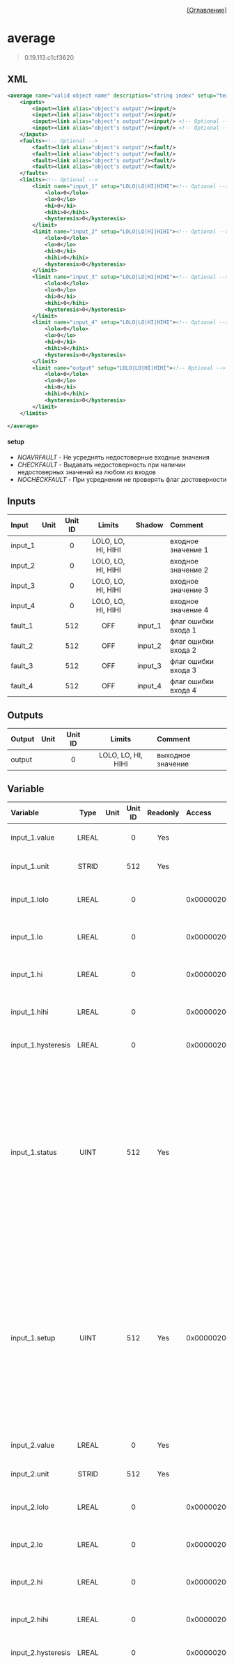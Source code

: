 <p align='right'><a href='index.html'>[Оглавление]</a></p>

# average
> 0.19.113.c1cf3620
## XML
````xml
<average name="valid object name" description="string index" setup="text value" >
	<inputs>
		<input><link alias="object's output"/><input/>
		<input><link alias="object's output"/><input/>
		<input><link alias="object's output"/><input/> <!-- Optional -->
		<input><link alias="object's output"/><input/> <!-- Optional -->
	</inputs>
	<faults><!-- Optional -->
		<fault><link alias="object's output"/><fault/>
		<fault><link alias="object's output"/><fault/>
		<fault><link alias="object's output"/><fault/>
		<fault><link alias="object's output"/><fault/>
	</faults>
	<limits><!-- Optional -->
		<limit name="input_1" setup="LOLO|LO|HI|HIHI"><!-- Optional -->
			<lolo>0</lolo>
			<lo>0</lo>
			<hi>0</hi>
			<hihi>0</hihi>
			<hysteresis>0</hysteresis>
		</limit>
		<limit name="input_2" setup="LOLO|LO|HI|HIHI"><!-- Optional -->
			<lolo>0</lolo>
			<lo>0</lo>
			<hi>0</hi>
			<hihi>0</hihi>
			<hysteresis>0</hysteresis>
		</limit>
		<limit name="input_3" setup="LOLO|LO|HI|HIHI"><!-- Optional -->
			<lolo>0</lolo>
			<lo>0</lo>
			<hi>0</hi>
			<hihi>0</hihi>
			<hysteresis>0</hysteresis>
		</limit>
		<limit name="input_4" setup="LOLO|LO|HI|HIHI"><!-- Optional -->
			<lolo>0</lolo>
			<lo>0</lo>
			<hi>0</hi>
			<hihi>0</hihi>
			<hysteresis>0</hysteresis>
		</limit>
		<limit name="output" setup="LOLO|LO|HI|HIHI"><!-- Optional -->
			<lolo>0</lolo>
			<lo>0</lo>
			<hi>0</hi>
			<hihi>0</hihi>
			<hysteresis>0</hysteresis>
		</limit>
	</limits>

</average>
````

#### setup
* _NOAVRFAULT_  - Не усреднять недостоверные входные значения
* _CHECKFAULT_  - Выдавать недостоверность при наличии недостоверных значений на любом из входов
* _NOCHECKFAULT_  - При усреднении не проверять флаг достоверности

## Inputs
Input | Unit | Unit ID | Limits | Shadow | Comment
:-- |:--:|:--:|:--:|:--:|:--
input_1 |  | 0 | LOLO, LO, HI, HIHI |  | входное значение 1
input_2 |  | 0 | LOLO, LO, HI, HIHI |  | входное значение 2
input_3 |  | 0 | LOLO, LO, HI, HIHI |  | входное значение 3
input_4 |  | 0 | LOLO, LO, HI, HIHI |  | входное значение 4
fault_1 |  | 512 | OFF | input_1 | флаг ошибки входа 1
fault_2 |  | 512 | OFF | input_2 | флаг ошибки входа 2
fault_3 |  | 512 | OFF | input_3 | флаг ошибки входа 3
fault_4 |  | 512 | OFF | input_4 | флаг ошибки входа 4

## Outputs
Output | Unit | Unit ID | Limits | Comment
:-- |:--:|:--:|:--:|:--
output |  | 0 | LOLO, LO, HI, HIHI | выходное значение

## Variable
Variable | Type | Unit | Unit ID | Readonly | Access | Comment
:-- |:--:|:--:|:--:|:--:|:-- |:--
input_1.value | LREAL |  | 0 | Yes |   | входное значение 1. Текущее значение
input_1.unit | STRID |  | 512 | Yes |   | входное значение 1. Единицы измерения
input_1.lolo | LREAL |  | 0 |  | 0x00000200 | входное значение 1. Значение аварийного минимума
input_1.lo | LREAL |  | 0 |  | 0x00000200 | входное значение 1. Значение предаварийного минимума
input_1.hi | LREAL |  | 0 |  | 0x00000200 | входное значение 1. Значение предаварийного максимума
input_1.hihi | LREAL |  | 0 |  | 0x00000200 | входное значение 1. Значение аварийного максимума
input_1.hysteresis | LREAL |  | 0 |  | 0x00000200 | входное значение 1. Значение гистерезиса
input_1.status | UINT |  | 512 | Yes |   | входное значение 1. Статус:<br/>0: Неопределен<br/>1: Недействительное значение<br/>2: Значение ниже аварийного минимума<br/>3: Значение ниже предаварийного минимума<br/>4: Значение в рабочем диапазоне<br/>5: Значение выше предаварийного максимума<br/>6: Значение выше аварийного максимума<br/>
input_1.setup | UINT |  | 512 | Yes | 0x00000200 | входное значение 1. Настройка:<br/>0x0001: Не выдавать сообщения<br/>0x0002: Выдавать сообщение аварийного минимума<br/>0x0004: Выдавать сообщение предаварийного минимума<br/>0x0008: Выдавать сообщение предаварийного максимума<br/>0x0010: Выдавать сообщение аварийного максимума<br/>
input_2.value | LREAL |  | 0 | Yes |   | входное значение 2. Текущее значение
input_2.unit | STRID |  | 512 | Yes |   | входное значение 2. Единицы измерения
input_2.lolo | LREAL |  | 0 |  | 0x00000200 | входное значение 2. Значение аварийного минимума
input_2.lo | LREAL |  | 0 |  | 0x00000200 | входное значение 2. Значение предаварийного минимума
input_2.hi | LREAL |  | 0 |  | 0x00000200 | входное значение 2. Значение предаварийного максимума
input_2.hihi | LREAL |  | 0 |  | 0x00000200 | входное значение 2. Значение аварийного максимума
input_2.hysteresis | LREAL |  | 0 |  | 0x00000200 | входное значение 2. Значение гистерезиса
input_2.status | UINT |  | 512 | Yes |   | входное значение 2. Статус:<br/>0: Неопределен<br/>1: Недействительное значение<br/>2: Значение ниже аварийного минимума<br/>3: Значение ниже предаварийного минимума<br/>4: Значение в рабочем диапазоне<br/>5: Значение выше предаварийного максимума<br/>6: Значение выше аварийного максимума<br/>
input_2.setup | UINT |  | 512 | Yes | 0x00000200 | входное значение 2. Настройка:<br/>0x0001: Не выдавать сообщения<br/>0x0002: Выдавать сообщение аварийного минимума<br/>0x0004: Выдавать сообщение предаварийного минимума<br/>0x0008: Выдавать сообщение предаварийного максимума<br/>0x0010: Выдавать сообщение аварийного максимума<br/>
input_3.value | LREAL |  | 0 | Yes |   | входное значение 3. Текущее значение
input_3.unit | STRID |  | 512 | Yes |   | входное значение 3. Единицы измерения
input_3.lolo | LREAL |  | 0 |  | 0x00000200 | входное значение 3. Значение аварийного минимума
input_3.lo | LREAL |  | 0 |  | 0x00000200 | входное значение 3. Значение предаварийного минимума
input_3.hi | LREAL |  | 0 |  | 0x00000200 | входное значение 3. Значение предаварийного максимума
input_3.hihi | LREAL |  | 0 |  | 0x00000200 | входное значение 3. Значение аварийного максимума
input_3.hysteresis | LREAL |  | 0 |  | 0x00000200 | входное значение 3. Значение гистерезиса
input_3.status | UINT |  | 512 | Yes |   | входное значение 3. Статус:<br/>0: Неопределен<br/>1: Недействительное значение<br/>2: Значение ниже аварийного минимума<br/>3: Значение ниже предаварийного минимума<br/>4: Значение в рабочем диапазоне<br/>5: Значение выше предаварийного максимума<br/>6: Значение выше аварийного максимума<br/>
input_3.setup | UINT |  | 512 | Yes | 0x00000200 | входное значение 3. Настройка:<br/>0x0001: Не выдавать сообщения<br/>0x0002: Выдавать сообщение аварийного минимума<br/>0x0004: Выдавать сообщение предаварийного минимума<br/>0x0008: Выдавать сообщение предаварийного максимума<br/>0x0010: Выдавать сообщение аварийного максимума<br/>
input_4.value | LREAL |  | 0 | Yes |   | входное значение 4. Текущее значение
input_4.unit | STRID |  | 512 | Yes |   | входное значение 4. Единицы измерения
input_4.lolo | LREAL |  | 0 |  | 0x00000200 | входное значение 4. Значение аварийного минимума
input_4.lo | LREAL |  | 0 |  | 0x00000200 | входное значение 4. Значение предаварийного минимума
input_4.hi | LREAL |  | 0 |  | 0x00000200 | входное значение 4. Значение предаварийного максимума
input_4.hihi | LREAL |  | 0 |  | 0x00000200 | входное значение 4. Значение аварийного максимума
input_4.hysteresis | LREAL |  | 0 |  | 0x00000200 | входное значение 4. Значение гистерезиса
input_4.status | UINT |  | 512 | Yes |   | входное значение 4. Статус:<br/>0: Неопределен<br/>1: Недействительное значение<br/>2: Значение ниже аварийного минимума<br/>3: Значение ниже предаварийного минимума<br/>4: Значение в рабочем диапазоне<br/>5: Значение выше предаварийного максимума<br/>6: Значение выше аварийного максимума<br/>
input_4.setup | UINT |  | 512 | Yes | 0x00000200 | входное значение 4. Настройка:<br/>0x0001: Не выдавать сообщения<br/>0x0002: Выдавать сообщение аварийного минимума<br/>0x0004: Выдавать сообщение предаварийного минимума<br/>0x0008: Выдавать сообщение предаварийного максимума<br/>0x0010: Выдавать сообщение аварийного максимума<br/>
fault_1.value | LREAL |  | 512 | Yes |   | флаг ошибки входа 1. Текущее значение
fault_1.unit | STRID |  | 512 | Yes |   | флаг ошибки входа 1. Единицы измерения
fault_2.value | LREAL |  | 512 | Yes |   | флаг ошибки входа 2. Текущее значение
fault_2.unit | STRID |  | 512 | Yes |   | флаг ошибки входа 2. Единицы измерения
fault_3.value | LREAL |  | 512 | Yes |   | флаг ошибки входа 3. Текущее значение
fault_3.unit | STRID |  | 512 | Yes |   | флаг ошибки входа 3. Единицы измерения
fault_4.value | LREAL |  | 512 | Yes |   | флаг ошибки входа 4. Текущее значение
fault_4.unit | STRID |  | 512 | Yes |   | флаг ошибки входа 4. Единицы измерения
output.value | LREAL |  | 0 | Yes |   | выходное значение. Текущее значение
output.unit | STRID |  | 512 | Yes |   | выходное значение. Единицы измерения
output.lolo | LREAL |  | 0 |  | 0x00000200 | выходное значение. Значение аварийного минимума
output.lo | LREAL |  | 0 |  | 0x00000200 | выходное значение. Значение предаварийного минимума
output.hi | LREAL |  | 0 |  | 0x00000200 | выходное значение. Значение предаварийного максимума
output.hihi | LREAL |  | 0 |  | 0x00000200 | выходное значение. Значение аварийного максимума
output.hysteresis | LREAL |  | 0 |  | 0x00000200 | выходное значение. Значение гистерезиса
output.status | UINT |  | 512 | Yes |   | выходное значение. Статус:<br/>0: Неопределен<br/>1: Недействительное значение<br/>2: Значение ниже аварийного минимума<br/>3: Значение ниже предаварийного минимума<br/>4: Значение в рабочем диапазоне<br/>5: Значение выше предаварийного максимума<br/>6: Значение выше аварийного максимума<br/>
output.setup | UINT |  | 512 | Yes | 0x00000200 | выходное значение. Настройка:<br/>0x0001: Не выдавать сообщения<br/>0x0002: Выдавать сообщение аварийного минимума<br/>0x0004: Выдавать сообщение предаварийного минимума<br/>0x0008: Выдавать сообщение предаварийного максимума<br/>0x0010: Выдавать сообщение аварийного максимума<br/>
setup | LREAL |  | 512 |  |   | Настройка:<br/>0: Не усреднять недостоверные входные значения<br/>1: Выдавать недостоверность при наличии недостоверных значений на любом из входов<br/>2: При усреднении не проверять флаг достоверности<br/>


> Единицы измерений для всех входных значений должны быть одинаковы! В противном случае конфигурация не будет загружена.
> Если указаны флаги недостоверности, то их количество должно быть равно количеству усредняемым входам.

<p align='right'><a href='index.html'>[Оглавление]</a></p>

